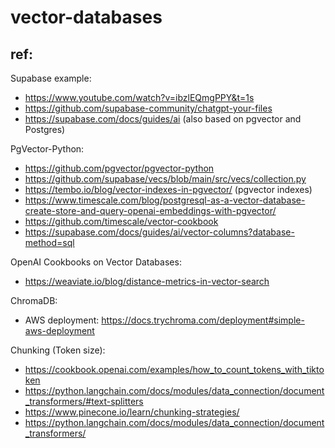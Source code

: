 # vector-databases

## ref:
Supabase example:
- https://www.youtube.com/watch?v=ibzlEQmgPPY&t=1s
- https://github.com/supabase-community/chatgpt-your-files
- https://supabase.com/docs/guides/ai (also based on pgvector and Postgres)

PgVector-Python:
- https://github.com/pgvector/pgvector-python
- https://github.com/supabase/vecs/blob/main/src/vecs/collection.py
- https://tembo.io/blog/vector-indexes-in-pgvector/ (pgvector indexes)
- https://www.timescale.com/blog/postgresql-as-a-vector-database-create-store-and-query-openai-embeddings-with-pgvector/
- https://github.com/timescale/vector-cookbook
- https://supabase.com/docs/guides/ai/vector-columns?database-method=sql

OpenAI Cookbooks on Vector Databases:
- https://weaviate.io/blog/distance-metrics-in-vector-search

ChromaDB:
- AWS deployment: https://docs.trychroma.com/deployment#simple-aws-deployment

Chunking (Token size):
- https://cookbook.openai.com/examples/how_to_count_tokens_with_tiktoken
- https://python.langchain.com/docs/modules/data_connection/document_transformers/#text-splitters
- https://www.pinecone.io/learn/chunking-strategies/
- https://python.langchain.com/docs/modules/data_connection/document_transformers/
